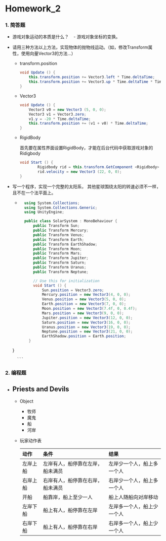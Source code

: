 # Homework_2
### 1. 简答题


- 游戏对象运动的本质是什么？
    - 游戏对象坐标的变换。
- 请用三种方法以上方法，实现物体的抛物线运动。（如，修改Transform属性，使用向量Vector3的方法…）
    - transform.position
        ``` C#
        void Update () {
    		this.transform.position += Vector3.left * Time.deltaTime;
    		this.transform.position += Vector3.up * Time.deltaTime * Time.deltaTime;
    	}
        ```
    - Vector3
        ``` C#
        void Update () {
    		Vector3 v0 = new Vector3 (5, 0, 0);
    		Vector3 v1 = Vector3.zero;
    		v1.y = -20 * Time.deltaTime;
    		this.transform.position += (v1 + v0) * Time.deltaTime;
    	}
        ```
    - RigidBody
        
        首先要在属性界面设置RigidBody，才能在后台代码中获取游戏对象的Ridigbody
        ``` C#
        void Start () {
    		    Rigidbody rid = this.transform.GetComponent <Rigidbody> ();
    		    rid.velocity = new Vector3 (22, 0, 0);
    	}
        ```
- 写一个程序，实现一个完整的太阳系， 其他星球围绕太阳的转速必须不一样，且不在一个法平面上。
    - ```C#
        using System.Collections;
        using System.Collections.Generic;
        using UnityEngine;

        public class SolarSystem : MonoBehaviour {
            public Transform Sun;
            public Transform Mercury;
            public Transform Venus;
            public Transform Earth;
            public Transform EarthShadow;
            public Transform Moon;
            public Transform Mars;
            public Transform Jupiter;
            public Transform Saturn;
            public Transform Uranus;
            public Transform Neptune;

            // Use this for initialization
            void Start () {
                Sun.position = Vector3.zero;
                Mercury.position = new Vector3(4, 0, 0);
                Venus.position = new Vector3(5, 0, 0);
                Earth.position = new Vector3(7, 0, 0);
                Moon.position = new Vector3(7.4f, 0, 0.4f);
                Mars.position = new Vector3(9, 0, 0);
                Jupiter.position = new Vector3(12, 0, 0);
                Saturn.position = new Vector3(16, 0, 0);
                Uranus.position = new Vector3(19, 0, 0);
                Neptune.position = new Vector3(21, 0, 0);
                EarthShadow.position = Earth.position;
          }
     }

        ```

### 2. 编程题

- Priests and Devils
    - 
    - Object
        - 牧师
        - 魔鬼
        - 船
        - 河岸
    - 玩家动作表
        
        | 动作 | 条件 | 结果 | 
        | :- | :- | :- | 
        | 左岸上船 | 左岸有人，船停靠在左岸，船未满员 | 左岸少一个人，船上多一个人 | 
        | 右岸上船 | 右岸有人，船停靠在右岸，船未满员 | 右岸少一个人，船上多一个人 | 
        | 开船 | 船靠岸，船上至少一人 | 船上人随船向对岸移动 |
        | 左岸下船 | 船上有人，船停靠在左岸 | 左岸多一个人，船上少一个人 |
        | 右岸下船 | 船上有人，船停靠在右岸 | 右岸多一个人，船上少一个人 |
